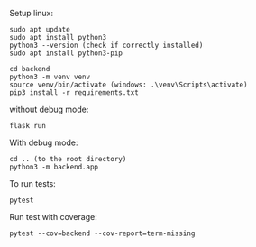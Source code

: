 Setup linux:
```
sudo apt update
sudo apt install python3
python3 --version (check if correctly installed)
sudo apt install python3-pip
```

```
cd backend
python3 -m venv venv
source venv/bin/activate (windows: .\venv\Scripts\activate)
pip3 install -r requirements.txt
```
   
without debug mode:
```
flask run
```

With debug mode:
```
cd .. (to the root directory)
python3 -m backend.app
```

To run tests:
```
pytest
```

Run test with coverage:
```
pytest --cov=backend --cov-report=term-missing
```
